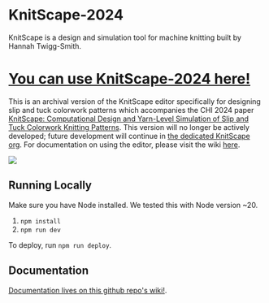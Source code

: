 # KnitScape-2024

KnitScape is a design and simulation tool for machine knitting built by Hannah
Twigg-Smith. 

# [You can use KnitScape-2024 here!](https://machineagency.github.io/knitscape-2024)

This is an archival version of the KnitScape editor specifically
for designing slip and tuck colorwork patterns which accompanies the CHI 2024
paper
[KnitScape: Computational Design and Yarn-Level Simulation of Slip and Tuck Colorwork Knitting Patterns](https://dl.acm.org/doi/10.1145/3613904.3642799).
This version will no longer be actively developed; future development will
continue in [the dedicated KnitScape org](https://github.com/knitscape/). For
documentation on using the editor, please visit the wiki
[here](https://github.com/machineagency/knitscape-2024/wiki).

![](assets/images/hexQuilt.gif)

## Running Locally

Make sure you have Node installed. We tested this with Node version ~20.

1. `npm install`
2. `npm run dev`

To deploy, run `npm run deploy`.

## Documentation
[Documentation lives on this github repo's wiki!](https://github.com/machineagency/knitscape-2024/wiki).
